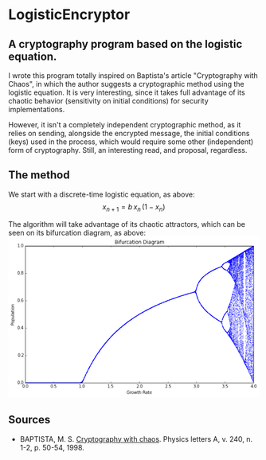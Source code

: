 # LogisticEncryptor

## A cryptography program based on the logistic equation.

I wrote this program totally inspired on Baptista's article "Cryptography with Chaos", in which the author suggests a cryptographic method using the logistic equation. It is very interesting, since it takes full advantage of its chaotic behavior (sensitivity on initial conditions) for security implementations.

However, it isn't a completely independent cryptographic method, as it relies on sending, alongside the encrypted message, the initial conditions (keys) used in the process, which would require some other (independent) form of cryptography. Still, an interesting read, and proposal, regardless.

## The method
We start with a discrete-time logistic equation, as above:
$$x_{n+1} = b \, x_n \, (1 - x_n)$$

The algorithm will take advantage of its chaotic attractors, which can be seen on its bifurcation diagram, as above:
![](logisticbifurc.png)


## Sources 
* BAPTISTA, M. S. [Cryptography with chaos](https://citeseerx.ist.psu.edu/viewdoc/download?doi=10.1.1.476.9974&rep=rep1&type=pdf). Physics letters A, v. 240, n. 1-2, p. 50-54, 1998.
